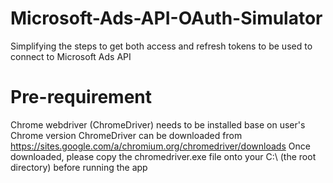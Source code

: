 # Microsoft-Ads-API-OAuth-Simulator
Simplifying the steps to get both access and refresh tokens to be used to connect to Microsoft Ads API

# Pre-requirement
Chrome webdriver (ChromeDriver) needs to be installed base on user's Chrome version
ChromeDriver can be downloaded from https://sites.google.com/a/chromium.org/chromedriver/downloads
Once downloaded, please copy the chromedriver.exe file onto your C:\ (the root directory) before running the app
